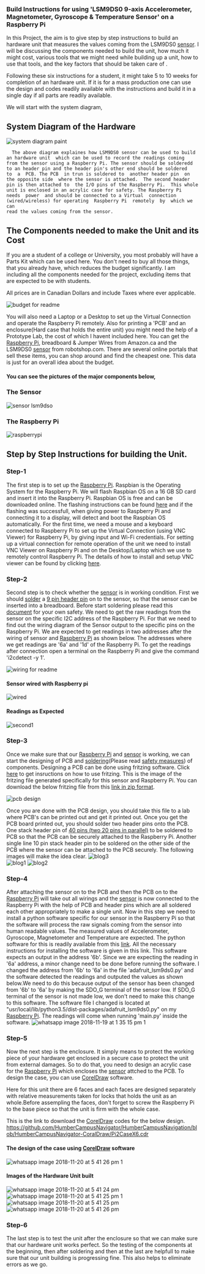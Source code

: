 ### Build Instructions for using 'LSM9DS0 9-axis Accelerometer, Magnetometer, Gyroscope & Temperature Sensor' on a Raspberry Pi

In this Project, the aim is to give step by step instructions to build an hardware unit that measures the values coming from the LSM9DS0 <a href="https://www.adafruit.com/product/2021">sensor</a>. I will be discussing the components needed to build the unit, how much it might cost, various tools that we might need while building up a unit, how to use that tools, and the key factors that should be taken care of . 

Following these six instructions for a student, it might take 5 to 10 weeks for completion of an hardware unit. If it is for a mass production one can use the design and codes readily available with the instructions and build it in a single day if all parts are readily available. 

We will start with the system diagram,

## System Diagram of the Hardware
![system diagram paint](https://user-images.githubusercontent.com/43181567/49611645-29ef4480-f970-11e8-9987-dfd604e5d199.png)
```
  The above diagram explaines how LSM9DS0 sensor can be used to build an hardware unit  which can be used to record the readings coming 
from the sensor using a Raspberry Pi. The sensor should be solderedd to an header pin and the header pin's other end should be soldered
to  a  PCB. The PCB  in trun is soldered to  another header pin  on the opposite side  where the sensor is attached.  The second header 
pin is then attached to  the I/O pins of the Raspberry Pi.  This whole unit is enclosed in an acrylic case for safety. The Raspberry Pi
needs  power  and should be connected to a Virtual  connection (wired/wireless) for operating  Raspberry Pi  remotely  by  which we can 
read the values coming from the sensor.
```
## The Components needed to make the Unit and its Cost

  If you are a student of a college or University, you most probably will have a Parts Kit which can be used here. You don't need to buy all those things, that you already have, which reduces the budget significantly. I am including all the components needed for the project, excluding items that are expected to be with students.
  
  All prices are in Canadian Dollars and include Taxes where ever applicable.
  
![budget for readme](https://user-images.githubusercontent.com/43181567/49680537-78314000-fa63-11e8-9830-149a1c6fbae9.PNG)

  You will also need a Laptop or a Desktop to set up the Virtual Connection and operate the Raspberry Pi remotely. Also for printing a 'PCB' and an enclosure(Hard case that holds the entire unit) you might need the help of a Prototype Lab, the cost of which I havent included here. You can get the <a href="https://user-images.githubusercontent.com/43181567/48285231-f46a4080-e42f-11e8-9b14-ac0aec60a713.png">Raspberry Pi</a>, breadboard & Jumper Wires from Amazon.ca and the LSM9DS0 <a href="https://user-images.githubusercontent.com/43181567/48284781-778a9700-e42e-11e8-9d20-d70dc913a38f.jpg">sensor</a> from robotshop.com. There are several online portals that sell these items, you can shop around and find the cheapest one. This data is just for an overall idea about the budget.
  
#### You can see the pictures of the major components below,
### The Sensor
![sensor lsm9dso](https://user-images.githubusercontent.com/43181567/48284781-778a9700-e42e-11e8-9d20-d70dc913a38f.jpg)
### The Raspberry Pi
![raspberrypi](https://user-images.githubusercontent.com/43181567/48285231-f46a4080-e42f-11e8-9b14-ac0aec60a713.png)

## Step by Step Instructions for building the Unit.

### Step-1
  The first step is to set up the <a href="https://user-images.githubusercontent.com/43181567/48285231-f46a4080-e42f-11e8-9b14-ac0aec60a713.png">Raspberry Pi</a>. Raspbian is the Operating System for the Raspberry Pi. We will flash Raspbian OS on a 16 GB SD card and insert it into the Raspberry Pi. Raspbian OS is free and can be downloaded online. The flashing instructions can be found <a href="https://www.raspberrypi.org/documentation/installation/installing-images/">here</a> and if the flashing was successfull, when giving power to Raspberry Pi and connecting it to a display, will detect and boot the Raspbian OS automatically. For the first time, we need a mouse and a keyboard connected to Raspberry Pi to set up the Virtual Connection (using VNC Viewer) for Raspberry Pi, by giving input and Wi-Fi credentials. For setting up a virtual connection for remote operation of the unit we need to install VNC Viewer on Raspberry Pi and on the Desktop/Laptop which we use to remotely control Raspberry Pi. The details of how to install and setup VNC viewer can be found by clicking <a href="https://www.raspberrypi.org/documentation/remote-access/vnc/">here</a>.


### Step-2
  Second step is to check whether the <a href="https://user-images.githubusercontent.com/43181567/48284781-778a9700-e42e-11e8-9d20-d70dc913a38f.jpg">sensor</a> is in working condition. First we should <a href="https://www.youtube.com/watch?v=3230nCz3XQA">solder</a> a <a href="https://www.aimagin.com/pin-header-long-single-row.html">9 pin header pin</a> on to the sensor, so that the sensor can be inserted into a breadboard. Before start soldering please read this <a href="https://safety.eng.cam.ac.uk/safe-working/copy_of_soldering-safety">document</a> for your own safety. We need to get the raw readings from the sensor on the specific I2C address of the Raspberry Pi. For that we need to find out the wiring diagram of the Sensor output to the specific pins on the Raspberry Pi. We are expected to get readings in two addresses after the wiring of sensor and <a href="https://user-images.githubusercontent.com/43181567/48285231-f46a4080-e42f-11e8-9b14-ac0aec60a713.png">Raspberry Pi</a> as shown below. The addresses where we get readings are '6a' and '1d' of the Raspberry Pi. To get the readings after connection open a terminal on the Raspberry Pi and give the command 'i2cdetect  -y 1'.
  
  ![wiring for readme](https://user-images.githubusercontent.com/43181567/49758374-c412fd80-fc8c-11e8-95a8-93683e93447f.PNG)
  
#### Sensor wired with Raspberry pi
  ![wired](https://user-images.githubusercontent.com/43181567/47402430-8590a600-d713-11e8-9d7d-0f8aa296ec67.png) 

#### Readings as Expected
  ![second1](https://user-images.githubusercontent.com/43181567/47402636-9988d780-d714-11e8-8801-65fb05d1cb4f.PNG)
  
### Step-3
  Once we make sure that our <a href="https://user-images.githubusercontent.com/43181567/48285231-f46a4080-e42f-11e8-9b14-ac0aec60a713.png">Raspberry Pi</a> and <a href="https://user-images.githubusercontent.com/43181567/48284781-778a9700-e42e-11e8-9d20-d70dc913a38f.jpg">sensor</a> is working, we can start the designing of PCB  and <a href="https://www.youtube.com/watch?v=3230nCz3XQA">soldering</a>(Please read <a href="https://safety.eng.cam.ac.uk/safe-working/copy_of_soldering-safety">safety measures</a>) of components. Designing a PCB can be done using fritzing software. Click <a href="http://fritzing.org/learning/">here</a> to get insructions on how to use fritzing. This is the image of the fritzing file generated specifically for this sensor and Raspberry Pi. You can download the below fritzing file from this <a href="https://github.com/HumberCampusNavigator/HumberCampusNavigation/blob/master/Fritzing.zip">link in zip format</a>.
  
  ![pcb design](https://user-images.githubusercontent.com/43181567/47764834-57740e80-dc9d-11e8-9220-53d7898e6b8d.png)

  Once you are done with the PCB design, you should take this file to a lab where PCB's can be printed out and get it printed out. Once you get the PCB board printed out, you should solder two header pins onto the PCB. One stack header pin of <a href="https://canada.newark.com/adafruit/2223/40-pin-pi-gpio-stacking-header/dp/31AC4582?gclid=EAIaIQobChMIo4ejjLOW3wIVQbjACh2MeQRJEAYYBCABEgISn_D_BwE&CAGPSPN=pla&CAWELAID=120185770002227709&CAAGID=23354969332&CMP=KNC-GCA-GEN-SHOPPING&CATCI=pla-294680686006">40 pins (two 20 pins in parallel)</a> to be soldered to PCB so that the PCB can be securely attached to the Raspberry Pi. Another single line 10 pin stack header pin to be soldered on the other side of the PCB where the sensor can be attached to the PCB securely. The following images will make the idea clear.
  ![blog3](https://user-images.githubusercontent.com/43181567/48283712-4d83a580-e42b-11e8-80e1-8e7a8995e9b7.jpeg)  
  ![blog1](https://user-images.githubusercontent.com/43181567/48283710-4ceb0f00-e42b-11e8-9058-3f58cf3142cd.jpeg)
  ![blog2](https://user-images.githubusercontent.com/43181567/48283711-4ceb0f00-e42b-11e8-811c-390f9df38c10.jpeg)

### Step-4
   After attaching the sensor on to the PCB and then the PCB on to the <a href="https://user-images.githubusercontent.com/43181567/48285231-f46a4080-e42f-11e8-9b14-ac0aec60a713.png">Raspberry Pi</a> will take out all wirings and the <a href="https://user-images.githubusercontent.com/43181567/48284781-778a9700-e42e-11e8-9d20-d70dc913a38f.jpg">sensor</a> is now connected to the Raspberry Pi with the help of PCB and header pins which are all soldered each other appropriately to make a single unit. Now in this step we need to install a python software specific for our sensor in the Raspberry Pi so that the software will process the raw signals coming from the sensor into human readable values. The measured values of Accelerometer, Gyroscope, Magnetometer and Temperature are expected. The python software for this is readily available from this <a href="http://ozzmaker.com/python-code-for-berryimu-accelerometer-gyroscope-magnetometer-pressure-sensor/">link</a>. All the necessary instructions for installing the software is given in this link. This software expects an output in the address '6b'. Since we are expecting the reading in '6a' address, a minor change need to be done before running the software. I changed the address from '6b' to '6a' in the file 'adafruit_lsm9ds0.py' and the software detected the readings and outputed the values as shown below.We need to do this because output of the sensor has been changed from '6b' to '6a' by making the SDO_G terminal of the sensor low. If SDO_G terminal of the sensor is not made low, we don't need to make this change to this software. The software file I changed is located at "usr/local/lib/python3.5/dist-packages/adafruit_lsm9ds0.py" on my <a href="https://user-images.githubusercontent.com/43181567/48285231-f46a4080-e42f-11e8-9b14-ac0aec60a713.png">Raspberry Pi</a>. The readings will come when running 'main.py' inside the software.
   ![whatsapp image 2018-11-19 at 1 35 15 pm 1](https://user-images.githubusercontent.com/43181567/48727577-a956e700-ec00-11e8-939c-4a5b10ac2c11.jpeg)
   
### Step-5
   Now the next step is the enclosure. It simply means to protect the working piece of your hardware get enclosed in a secure case to protect the unit from external damages. So to do that, you need to design an acrylic case for the <a href="https://user-images.githubusercontent.com/43181567/48285231-f46a4080-e42f-11e8-9b14-ac0aec60a713.png">Raspberry Pi</a> which encloses the <a href="https://user-images.githubusercontent.com/43181567/48284781-778a9700-e42e-11e8-9d20-d70dc913a38f.jpg">sensor</a> attched to the PCB. To design the case, you can use <a href="https://www.coreldraw.com/en/">CorelDraw</a> software. 
   
   Here for this unit there are 6 faces and each faces are designed separately with relative measurements taken for locks that holds the unit as an whole.Before assempling the faces, don't forget to screw the Raspberry Pi to the base piece so that the unit is firm with the whole case.
   
   This is the link to download the <a href="https://www.coreldraw.com/en/">CorelDraw</a> codes for the below design.
https://github.com/HumberCampusNavigator/HumberCampusNavigation/blob/HumberCampusNavigator-CoralDraw/Pi2CaseX6.cdr

#### The design of the case using <a href="https://www.coreldraw.com/en/">CorelDraw</a> software
![whatsapp image 2018-11-20 at 5 41 26 pm 1](https://user-images.githubusercontent.com/43181567/48807494-ac7ad180-eceb-11e8-9a7a-947465b7f728.jpeg)
#### Images of the Hardware Unit built 
![whatsapp image 2018-11-20 at 5 41 24 pm](https://user-images.githubusercontent.com/43181567/48807491-abe23b00-eceb-11e8-8c7f-59baf00bae6f.jpeg)
![whatsapp image 2018-11-20 at 5 41 25 pm 1](https://user-images.githubusercontent.com/43181567/48807492-abe23b00-eceb-11e8-9f5a-143c627abe76.jpeg)
![whatsapp image 2018-11-20 at 5 41 25 pm](https://user-images.githubusercontent.com/43181567/48807493-ac7ad180-eceb-11e8-80ae-30af35c69a8d.jpeg)
![whatsapp image 2018-11-20 at 5 41 26 pm](https://user-images.githubusercontent.com/43181567/48807495-ac7ad180-eceb-11e8-970e-85bc3c8a9aef.jpeg)

### Step-6
   The last step is to test the unit after the enclosure so that we can make sure that our hardware unit works perfect. So the testing of the components at the beginning, then after soldering and then at the last are helpfull to make sure that our unit building is progressing fine. This also helps to eliminate errors as we go.
   

  

  


  





    

